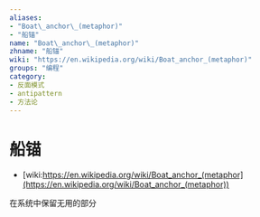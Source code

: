 ```yaml
---
aliases:
- "Boat\_anchor\_(metaphor)"
- "船锚"
name: "Boat\_anchor\_(metaphor)"
zhname: "船锚"
wiki: "https://en.wikipedia.org/wiki/Boat_anchor_(metaphor)"
groups: "编程"
category:
- 反面模式
- antipattern
- 方法论
---
```


# 船锚

* [wiki:https://en.wikipedia.org/wiki/Boat_anchor_(metaphor](https://en.wikipedia.org/wiki/Boat_anchor_(metaphor))

在系统中保留无用的部分